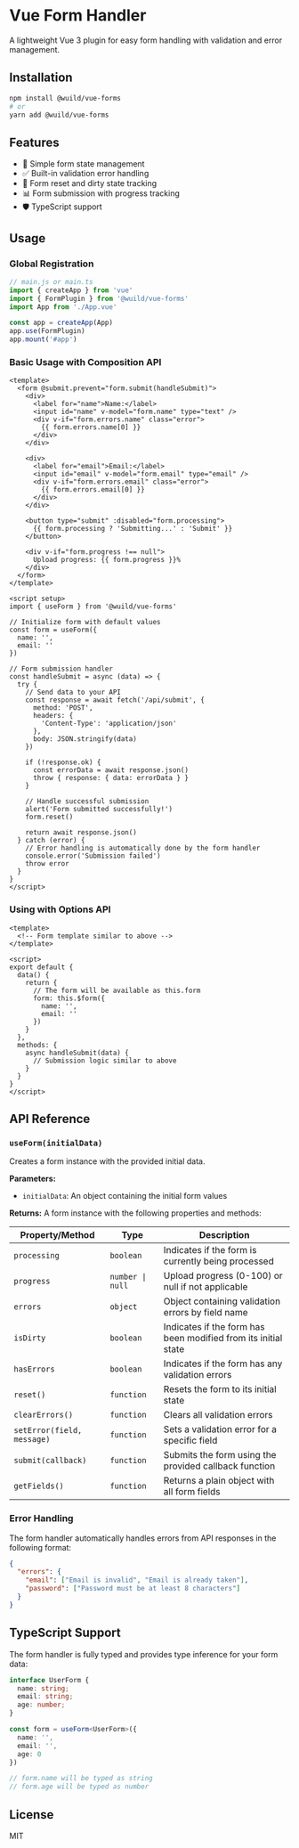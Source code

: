 # Vue Form Handler

A lightweight Vue 3 plugin for easy form handling with validation and error management.

## Installation

```bash
npm install @wuild/vue-forms
# or
yarn add @wuild/vue-forms
```

## Features

- 🚀 Simple form state management
- ✅ Built-in validation error handling
- 🔄 Form reset and dirty state tracking
- 📊 Form submission with progress tracking
- 🛡️ TypeScript support

## Usage

### Global Registration

```js
// main.js or main.ts
import { createApp } from 'vue'
import { FormPlugin } from '@wuild/vue-forms'
import App from './App.vue'

const app = createApp(App)
app.use(FormPlugin)
app.mount('#app')
```

### Basic Usage with Composition API

```vue
<template>
  <form @submit.prevent="form.submit(handleSubmit)">
    <div>
      <label for="name">Name:</label>
      <input id="name" v-model="form.name" type="text" />
      <div v-if="form.errors.name" class="error">
        {{ form.errors.name[0] }}
      </div>
    </div>

    <div>
      <label for="email">Email:</label>
      <input id="email" v-model="form.email" type="email" />
      <div v-if="form.errors.email" class="error">
        {{ form.errors.email[0] }}
      </div>
    </div>

    <button type="submit" :disabled="form.processing">
      {{ form.processing ? 'Submitting...' : 'Submit' }}
    </button>

    <div v-if="form.progress !== null">
      Upload progress: {{ form.progress }}%
    </div>
  </form>
</template>

<script setup>
import { useForm } from '@wuild/vue-forms'

// Initialize form with default values
const form = useForm({
  name: '',
  email: ''
})

// Form submission handler
const handleSubmit = async (data) => {
  try {
    // Send data to your API
    const response = await fetch('/api/submit', {
      method: 'POST',
      headers: {
        'Content-Type': 'application/json'
      },
      body: JSON.stringify(data)
    })
    
    if (!response.ok) {
      const errorData = await response.json()
      throw { response: { data: errorData } }
    }
    
    // Handle successful submission
    alert('Form submitted successfully!')
    form.reset()
    
    return await response.json()
  } catch (error) {
    // Error handling is automatically done by the form handler
    console.error('Submission failed')
    throw error
  }
}
</script>
```

### Using with Options API

```vue
<template>
  <!-- Form template similar to above -->
</template>

<script>
export default {
  data() {
    return {
      // The form will be available as this.form
      form: this.$form({
        name: '',
        email: ''
      })
    }
  },
  methods: {
    async handleSubmit(data) {
      // Submission logic similar to above
    }
  }
}
</script>
```

## API Reference

### `useForm(initialData)`

Creates a form instance with the provided initial data.

**Parameters:**
- `initialData`: An object containing the initial form values

**Returns:**
A form instance with the following properties and methods:

| Property/Method | Type | Description |
|-----------------|------|-------------|
| `processing` | `boolean` | Indicates if the form is currently being processed |
| `progress` | `number \| null` | Upload progress (0-100) or null if not applicable |
| `errors` | `object` | Object containing validation errors by field name |
| `isDirty` | `boolean` | Indicates if the form has been modified from its initial state |
| `hasErrors` | `boolean` | Indicates if the form has any validation errors |
| `reset()` | `function` | Resets the form to its initial state |
| `clearErrors()` | `function` | Clears all validation errors |
| `setError(field, message)` | `function` | Sets a validation error for a specific field |
| `submit(callback)` | `function` | Submits the form using the provided callback function |
| `getFields()` | `function` | Returns a plain object with all form fields |

### Error Handling

The form handler automatically handles errors from API responses in the following format:

```json
{
  "errors": {
    "email": ["Email is invalid", "Email is already taken"],
    "password": ["Password must be at least 8 characters"]
  }
}
```

## TypeScript Support

The form handler is fully typed and provides type inference for your form data:

```typescript
interface UserForm {
  name: string;
  email: string;
  age: number;
}

const form = useForm<UserForm>({
  name: '',
  email: '',
  age: 0
})

// form.name will be typed as string
// form.age will be typed as number
```

## License

MIT